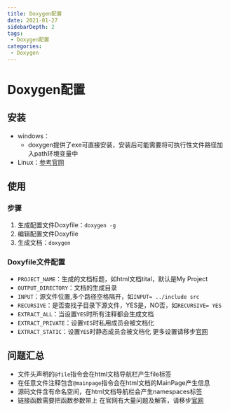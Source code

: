 ```yaml
---
title: Doxygen配置
date: 2021-01-27
sidebarDepth: 2
tags:
 - Doxygen配置
categories:
 - Doxygen
---
```


# Doxygen配置
## 安装
- windows：
  - doxygen提供了exe可直接安装，安装后可能需要将可执行性文件路径加入path环境变量中
- Linux：[参考官网](https://www.doxygen.nl/manual/install.html#install_bin_unix)
## 使用
### 步骤
1. 生成配置文件Doxyfile：`doxygen -g`
2. 编辑配置文件Doxyfile
3. 生成文档：`doxygen`
### Doxyfile文件配置
- `PROJECT_NAME`：生成的文档标题，如html文档tital，默认是My Project
- `OUTPUT_DIRECTORY`：文档的生成目录
- `INPUT`：源文件位置,多个路径空格隔开，如`INPUT= ../include src`
- `RECURSIVE`：是否查找子目录下源文件，YES是，NO否，如`RECURSIVE= YES`
- `EXTRACT_ALL`：当设置`YES`时所有注释都会生成文档
- `EXTRACT_PRIVATE`：设置`YES`时私用成员会被文档化
- `EXTRACT_STATIC`：设置`YES`时静态成员会被文档化
更多设置请移步[官网](https://www.doxygen.nl/manual/config.html "https://www.doxygen.nl/manual/config.html")
## 问题汇总
- 文件头声明的`@file`指令会在html文档导航栏产生file标签
- 在任意文件注释包含`@mainpage`指令会在html文档的MainPage产生信息
- 源码文件含有命名空间，在html文档导航栏会产生namespaces标签
- 链接函数需要把函数参数带上
在官网有大量问题及解答，请移步[官网](https://www.doxygen.nl/manual/faq.html "https://www.doxygen.nl/manual/faq.html")

